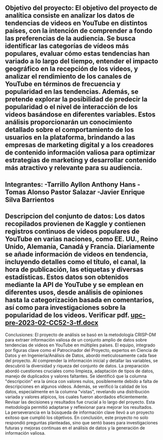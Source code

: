 Objetivo del proyecto:
El objetivo del proyecto de analítica consiste en analizar los datos de tendencias de videos en YouTube en distintos países, con la intención de comprender a fondo las preferencias de la audiencia. Se busca identificar las categorías de vídeos más populares, evaluar cómo estas tendencias han variado a lo largo del tiempo, entender el impacto geográfico en la recepción de los videos, y analizar el rendimiento de los canales de YouTube en términos de frecuencia y popularidad en las tendencias. Además, se pretende explorar la posibilidad de predecir la popularidad o el nivel de interacción de los videos basándose en diferentes variables. Estos análisis proporcionarán un conocimiento detallado sobre el comportamiento de los usuarios en la plataforma, brindando a las empresas de marketing digital y a los creadores de contenido información valiosa para optimizar estrategias de marketing y desarrollar contenido más atractivo y relevante para su audiencia.
------------------------------------------------------------------------------------------------------------------------------------------------
Integrantes:
-Tarrillo Ayllon Anthony Hans
-Tomas Alonso Pastor Salazar
-Javier Enrique Silva Barrientos
------------------------------------------------------------------------------------------------------------------------------------------------
Descripcion del conjunto de datos:
Los datos recopilados provienen de Kaggle y contienen registros continuos de videos populares de YouTube en varias naciones, como EE. UU., Reino Unido, Alemania, Canadá y Francia. Diariamente se añade información de videos en tendencia, incluyendo detalles como el título, el canal, la hora de publicación, las etiquetas y diversas estadísticas. Estos datos son obtenidos mediante la API de YouTube y se emplean en diferentes usos, desde análisis de opiniones hasta la categorización basada en comentarios, así como para investigaciones sobre la popularidad de los videos.
Verificar pdf.
[upc-pre-2023-02-CC52-3-tf.docx](https://github.com/AnthonyConH/FDS2023-2-CC52/files/13455329/upc-pre-2023-02-CC52-3-tf.docx)
------------------------------------------------------------------------------------------------------------------------------------------------
Conclusiones:
El proyecto de análisis se basó en la metodología CRISP-DM para extraer información valiosa de un conjunto amplio de datos sobre tendencias de videos en YouTube en múltiples países. El equipo, integrado por figuras clave como el Patrocinador del Proyecto, expertos en Ciencia de Datos y en Ingeniería/Análisis de Datos, abordó meticulosamente cada fase del proyecto.
Al comprender la información inicial y detallar las variables, se descubrió la diversidad y riqueza del conjunto de datos. La preparación abordó cuestiones cruciales como limpieza, adaptación de tipos de datos, manejo de duplicados y valores faltantes. Se identificó que la columna "descripción" era la única con valores nulos, posiblemente debido a falta de descripciones en algunos videos. Además, se verificó la calidad de los datos, especialmente en la columna "vistas", revelando una distribución variada y valores atípicos, los cuales fueron abordados eficientemente.
Revisar las decisiones y resultados fue crucial a lo largo del proyecto. Esta metodología permitió adaptarse y reflexionar para mejorar los resultados. La perseverancia en la búsqueda de información clave llevó a un proyecto exitoso que cumplió los objetivos.
En conclusión, este proyecto no solo respondió preguntas planteadas, sino que sentó bases para investigaciones futuras y mejoras continuas en el análisis de datos y la generación de información valiosa.
